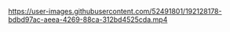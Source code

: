 

https://user-images.githubusercontent.com/52491801/192128178-bdbd97ac-aeea-4269-88ca-312bd4525cda.mp4

